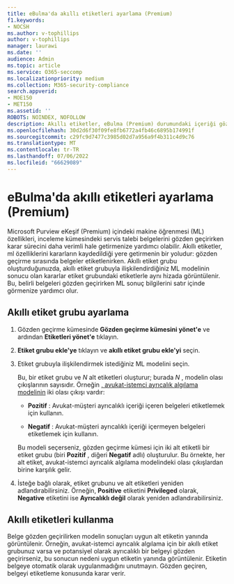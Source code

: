 ```yaml
---
title: eBulma'da akıllı etiketleri ayarlama (Premium)
f1.keywords:
- NOCSH
ms.author: v-tophillips
author: v-tophillips
manager: laurawi
ms.date: ''
audience: Admin
ms.topic: article
ms.service: O365-seccomp
ms.localizationpriority: medium
ms.collection: M365-security-compliance
search.appverid:
- MOE150
- MET150
ms.assetid: ''
ROBOTS: NOINDEX, NOFOLLOW
description: Akıllı etiketler, eBulma (Premium) durumundaki içeriği gözden geçirirken makine öğrenmesi özelliklerini uygulamanıza olanak sağlar. Avukat-istemci ayrıcalık modeli gibi makine öğrenmesi algılama modellerinin sonuçlarını görüntülemek için akıllı etiket gruplarını kullanın.
ms.openlocfilehash: 30d2d6f30f09fe8fb6772a4fb46c6895b174991f
ms.sourcegitcommit: c29fc9d7477c3985d02d7a956a9f4b311c4d9c76
ms.translationtype: MT
ms.contentlocale: tr-TR
ms.lasthandoff: 07/06/2022
ms.locfileid: "66629089"
---
```

# <a name="set-up-smart-tags-in-ediscovery-premium"></a>eBulma'da akıllı etiketleri ayarlama (Premium)

Microsoft Purview eKeşif (Premium) içindeki makine öğrenmesi (ML) özellikleri, inceleme kümesindeki servis talebi belgelerini gözden geçirirken karar sürecini daha verimli hale getirmenize yardımcı olabilir. Akıllı etiketler, ml özelliklerini kararların kaydedildiği yere getirmenin bir yoludur: gözden geçirme sırasında belgeler etiketlenirken. Akıllı etiket grubu oluşturduğunuzda, akıllı etiket grubuyla ilişkilendirdiğiniz ML modelinin sonucu olan kararlar etiket grubundaki etiketlerle aynı hizada görüntülenir. Bu, belirli belgeleri gözden geçirirken ML sonuç bilgilerini satır içinde görmenize yardımcı olur.

## <a name="how-to-set-up-a-smart-tag-group"></a>Akıllı etiket grubu ayarlama

1. Gözden geçirme kümesinde **Gözden geçirme kümesini yönet'e** ve ardından **Etiketleri yönet'e** tıklayın.

2. **Etiket grubu ekle'ye** tıklayın ve **akıllı etiket grubu ekle'yi** seçin.

3. Etiket grubuyla ilişkilendirmek istediğiniz ML modelini seçin.
    
   Bu, bir etiket grubu ve *N* alt etiketleri oluşturur; burada *N* , modelin olası çıkışlarının sayısıdır. Örneğin [, avukat-istemci ayrıcalık algılama modelinin](attorney-privilege-detection.md) iki olası çıkışı vardır: 

   - **Pozitif** : Avukat-müşteri ayrıcalıklı içeriği içeren belgeleri etiketlemek için kullanın.
   
   - **Negatif** : Avukat-müşteri ayrıcalıklı içeriği içermeyen belgeleri etiketlemek için kullanın.
    
    Bu modeli seçerseniz, gözden geçirme kümesi için iki alt etiketli bir etiket grubu (biri **Pozitif** , diğeri **Negatif** adlı) oluşturulur. Bu örnekte, her alt etiket, avukat-istemci ayrıcalık algılama modelindeki olası çıkışlardan birine karşılık gelir.

4. İsteğe bağlı olarak, etiket grubunu ve alt etiketleri yeniden adlandırabilirsiniz. Örneğin, **Positive** etiketini **Privileged** olarak, **Negative** etiketini ise **Ayrıcalıklı değil** olarak yeniden adlandırabilirsiniz.

## <a name="how-to-use-smart-tags"></a>Akıllı etiketleri kullanma

Belge gözden geçirilirken modelin sonuçları uygun alt etiketin yanında görüntülenir. Örneğin, avukat-istemci ayrıcalık algılama için bir akıllı etiket grubunuz varsa ve potansiyel olarak ayrıcalıklı bir belgeyi gözden geçirirseniz, bu sonucun nedeni uygun etiketin yanında görüntülenir. Etiketin belgeye otomatik olarak uygulanmadığını unutmayın. Gözden geçiren, belgeyi etiketleme konusunda karar verir.
